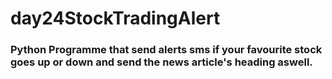 # day24StockTradingAlert
### Python Programme that send alerts sms if your favourite stock goes up or down and send the news article's heading aswell. 

